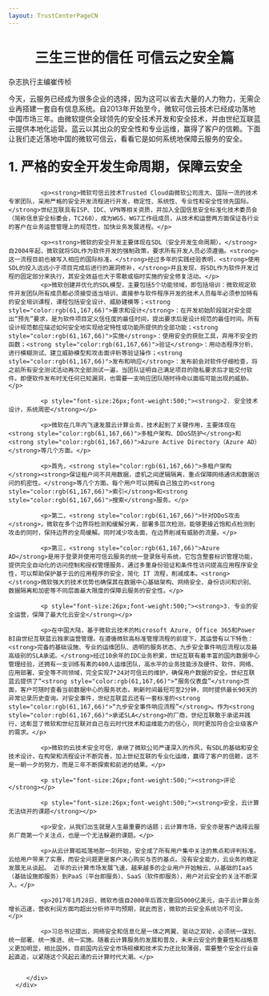 ```yaml
---
layout: TrustCenterPageCN
---
```

<div class="row-fluid">
   <div class="span">
      <div>
         <div class="row-fluid grid-container mscom-grid-container subpageBody noBottomBorder" data-view4="2" data-view3="2" data-view2="2" data-view1="1" data-cols="2">
             <h1 style="font-size:28px;font-weight:500; text-align:center;"><strong>三生三世的信任 可信云之安全篇</strong></h1>
             <p>杂志执行主编崔传桢</p>
			 <p>今天，云服务已经成为很多企业的选择，因为这可以省去大量的人力物力，无需企业再搭建一套自有信息系统。自2013年开始至今，微软可信云技术已经成功落地中国市场三年。由微软提供全球领先的安全技术开发和安全技术，并由世纪互联蓝云提供本地化运营。蓝云以其出众的安全性和专业运维，赢得了客户的信赖。下面让我们走近落地中国的微软可信云，看看它是如何系统地保障云服务的安全。</p>
             <p style="font-size:26px;font-weight:500;"><strong>1. 严格的安全开发生命周期，保障云安全</strong></p>
			 
			 <p><strong>微软可信云技术Trusted Cloud由微软公司庞大、国际一流的技术专家团队，采用严格的安全开发流程进行开发，稳定性、系统性、专业性和安全性领先国际。</strong>世纪互联具有ISP、IDC、VPN等相关资质，并加入全国信息安全标准化技术委员会（简称信息安全标委会，TC260），成为WG5、WG7工作组成员，从技术和运营两方面保证各行业的客户在业务运营管理上的规范性，加快业务发展进程。</p>
			 
			 <p><strong>微软的安全开发主要体现在SDL（安全开发生命周期）。</strong>自2004年起，微软就将SDL作为软件开发的强制政策，要求所有开发人员必须遵循。<strong>这一流程目前也被写入相应的国际标准。</strong>经过多年的实践经验表明，<strong>使用SDL的投入远远小于项目完成后进行的漏洞修补，</strong>并且发现，将SDL作为软件开发过程的固定部分来执行，其安全效益也大于零散或临时实施的安全修复活动。</p>
			 <p>微软创建并优化的SDL模型，主要包括5个功能领域，即包括培训：微软规定软件开发团队所有成员都必须接受适当培训，直接参与软件程序开发的技术人员每年必须参加特有的安全培训课程，课程包括安全设计、威胁建模等；<strong style="color:rgb(61,167,66)">要求和设计</strong>：在开发初始阶段就对安全提出“预先”要求，是为软件项目定义信任度的最佳时间，提出要求后是设计规范的最佳时间。所有设计规范都应描述如何安全地实现给定特性或功能所提供的全部功能；<strong style="color:rgb(61,167,66)">实施</strong>：使用安全的获批工具，弃用不安全的函数；<strong style="color:rgb(61,167,66)">验证</strong>：用动态程序分析、进行模糊测试、建立威胁模型和攻击面评析等验证操作；<strong style="color:rgb(61,167,66)">发布和响应</strong>：发布前会对软件仔细检查，将之前所有安全测试活动再次全部测试一遍，当团队证明自己满足项目的隐私要求后才能交付软件。即便软件发布时无任何已知漏洞，也需要一支响应团队随时待命以面临可能出现的威胁。</p>
			 
			 <p style="font-size:26px;font-weight:500;"><strong>2. 安全技术设计，系统周密</strong></p>
			 
			 <p>微软在几年内飞速发展云计算业务，技术起到了关键作用，主要体现在<strong style="color:rgb(61,167,66)">多租户架构、DDoS防护</strong>和<strong style="color:rgb(61,167,66)">Azure Active Directory（Azure AD）</strong>等几个方面。</p>
			 
			 <p>首先，<strong style="color:rgb(61,167,66)">多租户架构</strong><strong>保证租户间不共用数据，虚机之间逻辑隔离，重点保障网络通讯和数据访问的机密性。</strong>等几个方面。每个用户可以拥有自己独立的<strong style="color:rgb(61,167,66)">索引</strong>和<strong style="color:rgb(61,167,66)">搜索</strong>服务。</p>
			 
			 <p>第二，<strong style="color:rgb(61,167,66)">针对DDoS攻击</strong>，微软在多个边界将检测和缓解分离，部署多层次检测，能够更接近饱和点检测到攻击的同时，保持边界的全局缓解。同时减少攻击面，在边界削减有威胁的流量。</p>
			 
			 <p>第三，<strong style="color:rgb(61,167,66)">Azure AD</strong>是用于登录并使用可信云服务的统一登录账号系统，它包含整套标识管理功能，提供完全自动化的访问控制和授权管理服务，通过多重身份验证和条件性访问提高应用程序安全性，可以帮助保护基于云的应用程序的安全，简化 IT 流程，削减成本。<strong> </strong>微软强大的技术优势也确保其在数据中心基础架构、网络安全、身份访问和识别、数据隔离和加密等不同层面最大限度的保障云服务的安全性。</p>
			 
			 <p style="font-size:26px;font-weight:500;"><strong>3. 专业的安全运营，保障了最大化云安全</strong></p>
			 
			 <p>在中国大陆，基于微软云技术的Microsoft Azure, Office 365和Power BI由世纪互联蓝云独家运营管理。在遵循微软高标准管理流程的前提下，其运营有以下特色：<strong>完备的基础设施、专业的运维团队、透明的服务状态、九步安全事件响应流程以及最高级别的SLA承诺。</strong>经过10余年的IDC业务积累，世纪互联有着丰富的国内数据中心管理经验，还拥有一支训练有素的400人运维团队，高水平的业务技能涉及硬件、软件、网络、应用部署、安全等不同领域，完全实现7*24对可信云的维护，确保用户数据的安全。世纪互联蓝云提供了“<strong style="color:rgb(61,167,66)">“服务仪表盘”</strong>页面，客户可随时查看当前数据中心的服务状态，刷新时间最短可至2分钟，同时提供最长90天的异常记录历史查询。对安全事件，世纪互联蓝云还有一套标准的<strong style="color:rgb(61,167,66)">“九步安全事件响应流程”</strong>。作为<strong style="color:rgb(61,167,66)">承诺SLA</strong>的厂商，世纪互联敢于承诺并践行，这彰显了微软和世纪互联对自己在云时代技术和运维能力的信心，同时更加符合企业级客户的需求。</p>
			 
			 <p>微软的云技术安全可信，承继了微软公司严谨深入的作风，有SDL的基础和安全技术设计，在构架和流程设计不断完善，加上世纪互联的专业化运维，赢得了客户的信赖，这不是一朝一夕的努力，而是三年不断探索和前进的结果。</p>
			 
			 <p style="font-size:26px;font-weight:500;"><strong>评论</strong></p>
			 
			 <p style="font-size:26px;font-weight:500;"><strong>安全，云计算无法绕开的课题</strong></p>
			 
			 <p>安全，从我们出生就是人生最重要的话题；云计算市场，安全亦是客户选择云服务厂商第一个关注点，也是一个无法躲避的课题。</p>
			 
			 <p>从云计算呱呱落地那一刻开始，安全成了所有用户集中关注的焦点和评判标准。云给用户带来了实惠，而安全问题更是客户决心购买与否的基点。没有安全能力，云业务的稳定发展无从谈起。 近年的云计算市场发展飞速，越来越多的企业用户开始触云，从基础的IaaS（基础设施即服务）到PaaS（平台即服务）、SaaS（软件即服务），用户对云安全的关注不断深入。</p>
			 
			 <p>2017年1月28日，微软市值自2000年后首次重回5000亿美元，由于云计算业务增长迅速，营收利润方面均超出分析师平均预期，就此而言，微软的云安全系统功不可没。</p>
			 			 
			 <p>习总书记提出，网络安全和信息化是一体之两翼、驱动之双轮，必须统一谋划、统一部署、统一推进、统一实施。随着云计算服务的发展和普及，未来云安全的重要性和战略意义更加明显，相比国外，目前国内云安全市场规模和技术实力还比较薄弱，需要整个安全行业奋起直追，以紧随这个风起云涌的云计算时代大潮。</p>
			 
			 
         </div>
      </div>
   </div>
</div>
<div class="row-fluid" data-view4="1" data-view3="1" data-view2="1" data-view1="1" data-cols="1">
   <div class="span bp0-col-1-1 bp1-col-1-1 bp2-col-1-1 bp3-col-1-1"></div>
</div>
